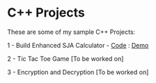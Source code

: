 # C++ Projects

These are some of my sample C++ Projects:

1 - Build Enhanced SJA Calculator - [Code](https://github.com/sja-thedude/Cpp-Projects/tree/dev/Build%20a%20Calculator) : [Demo](https://drive.google.com/file/d/17Jz2hByGG4qX7M-LJO-iTnR8NZ4AJq2r/view?usp=sharing)


2 - Tic Tac Toe Game [To be worked on]

3 - Encryption and Decryption [To be worked on]
